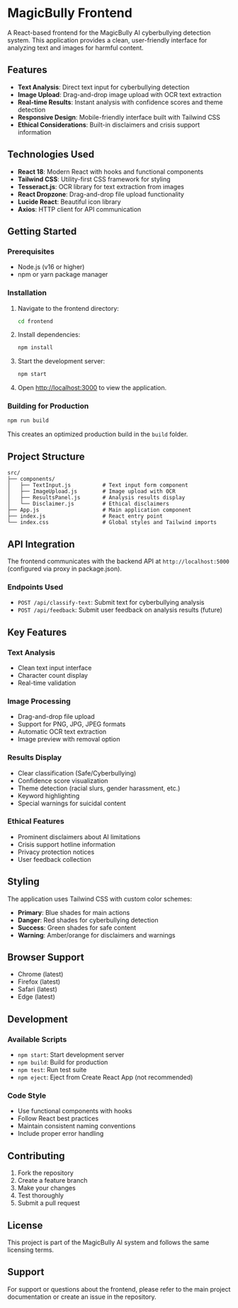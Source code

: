 # MagicBully Frontend

A React-based frontend for the MagicBully AI cyberbullying detection system. This application provides a clean, user-friendly interface for analyzing text and images for harmful content.

## Features

- **Text Analysis**: Direct text input for cyberbullying detection
- **Image Upload**: Drag-and-drop image upload with OCR text extraction
- **Real-time Results**: Instant analysis with confidence scores and theme detection
- **Responsive Design**: Mobile-friendly interface built with Tailwind CSS
- **Ethical Considerations**: Built-in disclaimers and crisis support information

## Technologies Used

- **React 18**: Modern React with hooks and functional components
- **Tailwind CSS**: Utility-first CSS framework for styling
- **Tesseract.js**: OCR library for text extraction from images
- **React Dropzone**: Drag-and-drop file upload functionality
- **Lucide React**: Beautiful icon library
- **Axios**: HTTP client for API communication

## Getting Started

### Prerequisites

- Node.js (v16 or higher)
- npm or yarn package manager

### Installation

1. Navigate to the frontend directory:
   ```bash
   cd frontend
   ```

2. Install dependencies:
   ```bash
   npm install
   ```

3. Start the development server:
   ```bash
   npm start
   ```

4. Open [http://localhost:3000](http://localhost:3000) to view the application.

### Building for Production

```bash
npm run build
```

This creates an optimized production build in the `build` folder.

## Project Structure

```
src/
├── components/
│   ├── TextInput.js          # Text input form component
│   ├── ImageUpload.js        # Image upload with OCR
│   ├── ResultsPanel.js       # Analysis results display
│   └── Disclaimer.js         # Ethical disclaimers
├── App.js                    # Main application component
├── index.js                  # React entry point
└── index.css                 # Global styles and Tailwind imports
```

## API Integration

The frontend communicates with the backend API at `http://localhost:5000` (configured via proxy in package.json).

### Endpoints Used

- `POST /api/classify-text`: Submit text for cyberbullying analysis
- `POST /api/feedback`: Submit user feedback on analysis results (future)

## Key Features

### Text Analysis
- Clean text input interface
- Character count display
- Real-time validation

### Image Processing
- Drag-and-drop file upload
- Support for PNG, JPG, JPEG formats
- Automatic OCR text extraction
- Image preview with removal option

### Results Display
- Clear classification (Safe/Cyberbullying)
- Confidence score visualization
- Theme detection (racial slurs, gender harassment, etc.)
- Keyword highlighting
- Special warnings for suicidal content

### Ethical Features
- Prominent disclaimers about AI limitations
- Crisis support hotline information
- Privacy protection notices
- User feedback collection

## Styling

The application uses Tailwind CSS with custom color schemes:
- **Primary**: Blue shades for main actions
- **Danger**: Red shades for cyberbullying detection
- **Success**: Green shades for safe content
- **Warning**: Amber/orange for disclaimers and warnings

## Browser Support

- Chrome (latest)
- Firefox (latest)
- Safari (latest)
- Edge (latest)

## Development

### Available Scripts

- `npm start`: Start development server
- `npm build`: Build for production
- `npm test`: Run test suite
- `npm eject`: Eject from Create React App (not recommended)

### Code Style

- Use functional components with hooks
- Follow React best practices
- Maintain consistent naming conventions
- Include proper error handling

## Contributing

1. Fork the repository
2. Create a feature branch
3. Make your changes
4. Test thoroughly
5. Submit a pull request

## License

This project is part of the MagicBully AI system and follows the same licensing terms.

## Support

For support or questions about the frontend, please refer to the main project documentation or create an issue in the repository. 